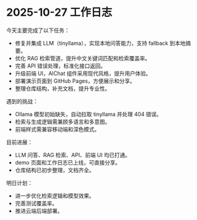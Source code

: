 # 2025-10-27 工作日志

今天主要完成了以下任务：

- 修复并集成 LLM（tinyllama），实现本地问答能力，支持 fallback 到本地摘要。
- 优化 RAG 检索管道，提升中文关键词匹配和检索覆盖率。
- 完善 API 错误处理，标准化接口返回。
- 升级前端 UI，AIChat 组件采用现代风格，提升用户体验。
- 部署演示页面到 GitHub Pages，方便展示和分享。
- 整理仓库结构，补充文档，提升专业性。

遇到的挑战：
- Ollama 模型初始缺失，自动拉取 tinyllama 并处理 404 错误。
- 检索与生成逻辑需兼顾多语言和多意图。
- 前端样式需兼容移动端和深色模式。

目前进展：
- LLM 问答、RAG 检索、API、前端 UI 均已打通。
- demo 页面和工作日志已上线，可直接分享。
- 仓库结构已初步整理，文档齐全。

明日计划：
- 进一步优化检索逻辑和模型效果。
- 完善测试覆盖率。
- 推进云端后端部署。
